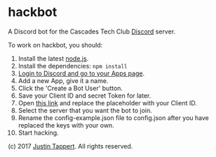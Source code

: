 # hackbot

A Discord bot for the Cascades Tech Club [Discord](http://discordapp.com) server.

To work on hackbot, you should:

1. Install the latest [node.js](https://nodejs.org).
2. Install the dependencies: `npm install`
3. [Login to Discord and go to your Apps page](https://discordapp.com/developers/applications/me).
4. Add a new App, give it a name.
5. Click the 'Create a Bot User' button.
6. Save your Client ID and secret Token for later.
7. Open [this link](https://discordapp.com/oauth2/authorize?client_id=INSERT_CLIENT_ID_HERE&scope=bot&permissions=0) and replace the placeholder with your Client ID.
8. Select the server that you want the bot to join.
9. Rename the config-example.json file to config.json after you have replaced the keys with your own.
10. Start hacking.

(c) 2017 [Justin Tappert](https://github.com/JWTappert). All rights reserved.
